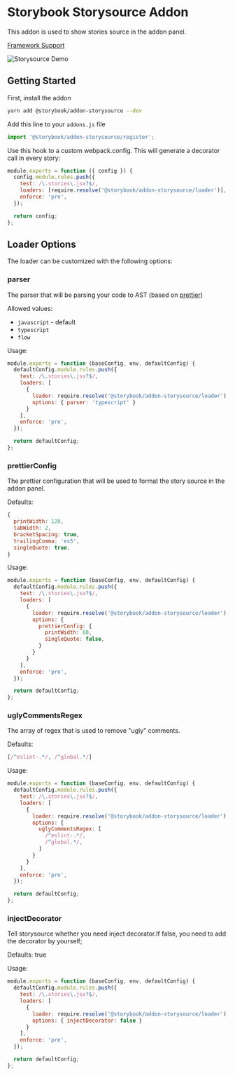 # Storybook Storysource Addon

This addon is used to show stories source in the addon panel. 

[Framework Support](https://github.com/storybooks/storybook/blob/master/ADDONS_SUPPORT.md)

![Storysource Demo](demo.gif)

## Getting Started

First, install the addon

```sh
yarn add @storybook/addon-storysource --dev
```

Add this line to your `addons.js` file

```js
import '@storybook/addon-storysource/register';
```

Use this hook to a custom webpack.config. This will generate a decorator call in every story:

```js
module.exports = function ({ config }) {
  config.module.rules.push({
    test: /\.stories\.jsx?$/,
    loaders: [require.resolve('@storybook/addon-storysource/loader')],
    enforce: 'pre',
  });

  return config;
};
```

## Loader Options

The loader can be customized with the following options:

### parser
The parser that will be parsing your code to AST (based on [prettier](https://github.com/prettier/prettier/tree/master/src/language-js))

Allowed values:
* `javascript` - default
* `typescript`
* `flow`

Usage:

```js
module.exports = function (baseConfig, env, defaultConfig) {
  defaultConfig.module.rules.push({
    test: /\.stories\.jsx?$/,
    loaders: [
      {
        loader: require.resolve('@storybook/addon-storysource/loader'),
        options: { parser: 'typescript' }
      }
    ],
    enforce: 'pre',
  });

  return defaultConfig;
};
```

### prettierConfig

The prettier configuration that will be used to format the story source in the addon panel.

Defaults:
```js
{
  printWidth: 120,
  tabWidth: 2,
  bracketSpacing: true,
  trailingComma: 'es5',
  singleQuote: true,
}
```

Usage: 

```js
module.exports = function (baseConfig, env, defaultConfig) {
  defaultConfig.module.rules.push({
    test: /\.stories\.jsx?$/,
    loaders: [
      {
        loader: require.resolve('@storybook/addon-storysource/loader'),
        options: {
          prettierConfig: {
            printWidth: 80,
            singleQuote: false,
          }
        }
      }
    ],
    enforce: 'pre',
  });

  return defaultConfig;
};
```

### uglyCommentsRegex

The array of regex that is used to remove "ugly" comments.

Defaults:
```js
[/^eslint-.*/, /^global.*/]
```

Usage:

```js
module.exports = function (baseConfig, env, defaultConfig) {
  defaultConfig.module.rules.push({
    test: /\.stories\.jsx?$/,
    loaders: [
      {
        loader: require.resolve('@storybook/addon-storysource/loader'),
        options: {
          uglyCommentsRegex: [
            /^eslint-.*/, 
            /^global.*/,
          ]
        }
      }
    ],
    enforce: 'pre',
  });

  return defaultConfig;
};
```

### injectDecorator
Tell storysource whether you need inject decorator.If false, you need to add the decorator by yourself;

Defaults: true

Usage:

```js
module.exports = function (baseConfig, env, defaultConfig) {
  defaultConfig.module.rules.push({
    test: /\.stories\.jsx?$/,
    loaders: [
      {
        loader: require.resolve('@storybook/addon-storysource/loader'),
        options: { injectDecorator: false }
      }
    ],
    enforce: 'pre',
  });

  return defaultConfig;
};
```
